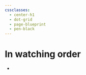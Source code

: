```yaml
---
cssclasses:
  - center-h1
  - dot-grid
  - page-blueprint
  - pen-black
---
```

# In watching order
- 